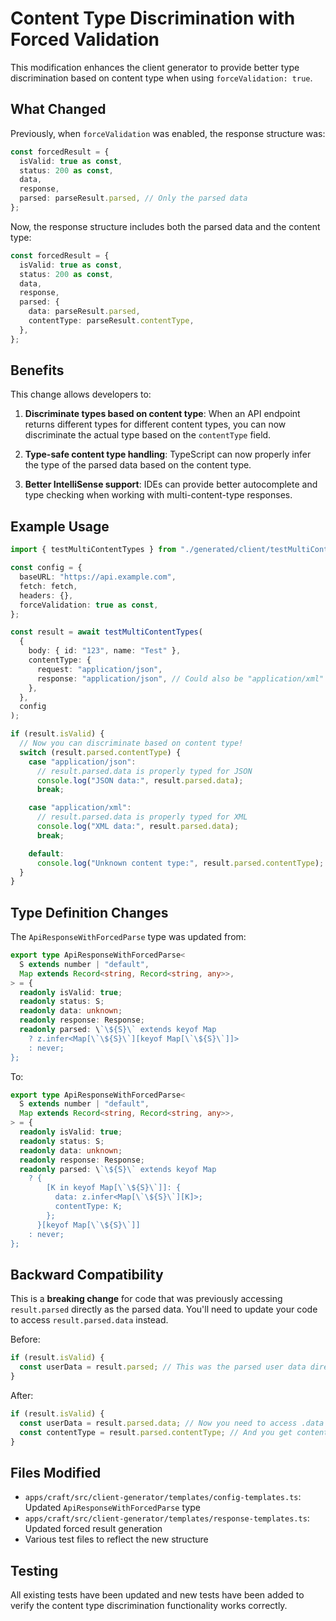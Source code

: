 # Content Type Discrimination with Forced Validation

This modification enhances the client generator to provide better type
discrimination based on content type when using `forceValidation: true`.

## What Changed

Previously, when `forceValidation` was enabled, the response structure was:

```typescript
const forcedResult = {
  isValid: true as const,
  status: 200 as const,
  data,
  response,
  parsed: parseResult.parsed, // Only the parsed data
};
```

Now, the response structure includes both the parsed data and the content type:

```typescript
const forcedResult = {
  isValid: true as const,
  status: 200 as const,
  data,
  response,
  parsed: {
    data: parseResult.parsed,
    contentType: parseResult.contentType,
  },
};
```

## Benefits

This change allows developers to:

1. **Discriminate types based on content type**: When an API endpoint returns
   different types for different content types, you can now discriminate the
   actual type based on the `contentType` field.

2. **Type-safe content type handling**: TypeScript can now properly infer the
   type of the parsed data based on the content type.

3. **Better IntelliSense support**: IDEs can provide better autocomplete and
   type checking when working with multi-content-type responses.

## Example Usage

```typescript
import { testMultiContentTypes } from "./generated/client/testMultiContentTypes.js";

const config = {
  baseURL: "https://api.example.com",
  fetch: fetch,
  headers: {},
  forceValidation: true as const,
};

const result = await testMultiContentTypes(
  {
    body: { id: "123", name: "Test" },
    contentType: {
      request: "application/json",
      response: "application/json", // Could also be "application/xml" etc.
    },
  },
  config
);

if (result.isValid) {
  // Now you can discriminate based on content type!
  switch (result.parsed.contentType) {
    case "application/json":
      // result.parsed.data is properly typed for JSON
      console.log("JSON data:", result.parsed.data);
      break;

    case "application/xml":
      // result.parsed.data is properly typed for XML
      console.log("XML data:", result.parsed.data);
      break;

    default:
      console.log("Unknown content type:", result.parsed.contentType);
  }
}
```

## Type Definition Changes

The `ApiResponseWithForcedParse` type was updated from:

```typescript
export type ApiResponseWithForcedParse<
  S extends number | "default",
  Map extends Record<string, Record<string, any>>,
> = {
  readonly isValid: true;
  readonly status: S;
  readonly data: unknown;
  readonly response: Response;
  readonly parsed: \`\${S}\` extends keyof Map
    ? z.infer<Map[\`\${S}\`][keyof Map[\`\${S}\`]]>
    : never;
};
```

To:

```typescript
export type ApiResponseWithForcedParse<
  S extends number | "default",
  Map extends Record<string, Record<string, any>>,
> = {
  readonly isValid: true;
  readonly status: S;
  readonly data: unknown;
  readonly response: Response;
  readonly parsed: \`\${S}\` extends keyof Map
    ? {
        [K in keyof Map[\`\${S}\`]]: {
          data: z.infer<Map[\`\${S}\`][K]>;
          contentType: K;
        };
      }[keyof Map[\`\${S}\`]]
    : never;
};
```

## Backward Compatibility

This is a **breaking change** for code that was previously accessing
`result.parsed` directly as the parsed data. You'll need to update your code to
access `result.parsed.data` instead.

Before:

```typescript
if (result.isValid) {
  const userData = result.parsed; // This was the parsed user data directly
}
```

After:

```typescript
if (result.isValid) {
  const userData = result.parsed.data; // Now you need to access .data
  const contentType = result.parsed.contentType; // And you get contentType for free
}
```

## Files Modified

- `apps/craft/src/client-generator/templates/config-templates.ts`: Updated
  `ApiResponseWithForcedParse` type
- `apps/craft/src/client-generator/templates/response-templates.ts`: Updated
  forced result generation
- Various test files to reflect the new structure

## Testing

All existing tests have been updated and new tests have been added to verify the
content type discrimination functionality works correctly.
